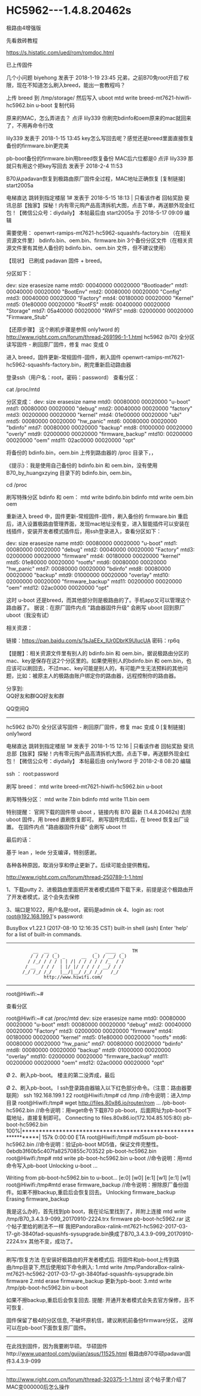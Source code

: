 # HC5962---1.4.8.20462s
极路由4增强版

先看救砖教程

https://s.histatic.com/ued/rom/romdoc.html

已上传固件



几个小问题
biyehong 发表于 2018-1-19 23:45
兄弟，之前B70免root开启了权限，现在不知道怎么刷入breed，能出一套教程吗？

上传 breed 到 /tmp/storage/ 然后写入 uboot
mtd write breed-mt7621-hiwifi-hc5962.bin u-boot
复制代码





原来的MAC，怎么弄进去？
点评
 lily339
你刷完bdinfo和oem原来的mac就回来了，不用再命令行改




lily339 发表于 2018-1-15 13:45
key怎么写回去呢？感觉还是breed里面直接恢复备份的firmware.bin更完美

pb-boot备份的firmware.bin用breed恢复备份 MAC后六位都是0
点评
 lily339
那就只有用这个把key写回去  发表于 2018-2-4 11:53






B70从padavan恢复到极路由原厂固件全过程，MAC地址正确恢复 [复制链接]
start2005a

电梯直达
跳转到指定楼层 1#
 发表于 2018-5-15 18:13 | 只看该作者 回帖奖励
斐讯总部【独家】探秘！内有零元购产品高清拆机大图，点击下单，再送额外现金红包！【微信公众号：diydaily】
本帖最后由 start2005a 于 2018-5-17 09:09 编辑


需要使用：
openwrt-ramips-mt7621-hc5962-squashfs-factory.bin （在相关资源文件里）
bdinfo.bin、oem.bin、firmware.bin 3个备份分区文件（在相关资源文件里有其他人备份的 bdinfo.bin、oem.bin 文件，但不建议使用）


【现状】
已刷成 padavan 固件 + breed。

分区如下：

dev:    size   erasesize  name
mtd0: 00040000 00020000 "Bootloader"
mtd1: 00040000 00020000 "BootEnv"
mtd2: 00080000 00020000 "Config"
mtd3: 00040000 00020000 "Factory"
mtd4: 00180000 00020000 "Kernel"
mtd5: 01e80000 00020000 "RootFS"
mtd6: 00400000 00020000 "Storage"
mtd7: 05a40000 00020000 "RWFS"
mtd8: 02000000 00020000 "Firmware_Stub"

【还原步骤】
这个刷机步骤是参照 only1word 的 http://www.right.com.cn/forum/thread-269196-1-1.html
hc5962 (b70) 全分区读写固件 - 刷回原厂固件，修复 mac 变成 0

进入 breed，固件更新-常规固件-固件，刷入固件 openwrt-ramips-mt7621-hc5962-squashfs-factory.bin，刷完重新启动路由器

登录ssh（用户名：root，密码：password）
查看分区：

cat /proc/mtd

分区变成：
dev:    size   erasesize  name
mtd0: 00080000 00020000 "u-boot"
mtd1: 00080000 00020000 "debug"
mtd2: 00040000 00020000 "factory"
mtd3: 00200000 00020000 "kernel"
mtd4: 01e00000 00020000 "ubi"
mtd5: 00080000 00020000 "hw_panic"
mtd6: 00080000 00020000 "bdinfo"
mtd7: 00080000 00020000 "backup"
mtd8: 01000000 00020000 "overly"
mtd9: 02000000 00020000 "firmware_backup"
mtd10: 00200000 00020000 "oem"
mtd11: 02ac0000 00020000 "opt"

将备份的 bdinfo.bin，oem.bin 上传到路由器的 /proc 目录下，，

《提示》：我是使用自己备份的 bdinfo.bin 和 oem.bin，没有使用 B70_by_huangxzying 目录下的 bdinfo.bin, oem.bin。

cd /proc

刷写特殊分区 bdinfo 和 oem：
mtd write bdinfo.bin bdinfo
mtd write oem.bin oem

重新进入 breed 中，固件更新-常规固件-固件，刷入备份的 firmware.bin
重启后，进入设置极路由管理界面，发现mac地址没有变，进入智能插件可以安装在线插件，安装开发者模式插件后，用ssh登录进入，查看分区如下：

dev:    size   erasesize  name
mtd0: 00080000 00020000 "u-boot"
mtd1: 00080000 00020000 "debug"
mtd2: 00040000 00020000 "Factory"
mtd3: 02000000 00020000 "firmware"
mtd4: 00180000 00020000 "kernel"
mtd5: 01e80000 00020000 "rootfs"
mtd6: 00080000 00020000 "hw_panic"
mtd7: 00080000 00020000 "bdinfo"
mtd8: 00080000 00020000 "backup"
mtd9: 01000000 00020000 "overlay"
mtd10: 02000000 00020000 "firmware_backup"
mtd11: 00200000 00020000 "oem"
mtd12: 02ac0000 00020000 "opt"

这时 u-boot 还是breed，而其他部分则是极路由的了。手机app又可以管理这个路由器了。
据说：在原厂固件内点 "路由器固件升级" 会刷写 uboot 回到原厂uboot（我没有试）

相关资源：

链接：https://pan.baidu.com/s/1sJaEEx_IUr0DbrK9UlucUA 密码：rp6q

【提醒】：相关资源文件里有别人的 bdinfo.bin 和 oem.bin，据说极路由分区的mac、key是保存在这2个分区里的。如果使用别人的bdinfo.bin 和 oem.bin，也应该可以刷回去，不过mac、key可能是别人的，有可能产生无法预料的其他问题，比如：被原主人的极路由账户绑定你的路由器，远程控制你的路由器。

分享到:  
QQ好友和群QQ好友和群
 
QQ空间Q


*******************************************

hc5962 (b70) 全分区读写固件 - 刷回原厂固件，修复 mac 变成 0     [复制链接]
only1word

电梯直达
跳转到指定楼层 1#
 发表于 2018-1-15 12:16 | 只看该作者 回帖奖励
斐讯总部【独家】探秘！内有零元购产品高清拆机大图，点击下单，再送额外现金红包！【微信公众号：diydaily】
本帖最后由 only1word 于 2018-2-8 08:20 编辑


ssh ：
root:password

刷写 breed：
mtd write breed-mt7621-hiwifi-hc5962.bin u-boot

刷写特殊分区：
mtd write 7.bin bdinfo
mtd write 11.bin oem

特别提醒：
官网下载的固件带 uboot ，链接内有 B70 最新 (1.4.8.20462s) 去除 uboot 固件，用 breed 直刷恢复即可。
刷写固件完成后，在 breed 恢复出厂设置。
在固件内点 "路由器固件升级" 会刷写 uboot !!!

最后的话：


基于 lean ，lede 分支编译，特别感谢。

各种各种原因，取消分享和停止更新了。后续可能会提供教程。

http://www.right.com.cn/forum/thread-250789-1-1.html

1、下载putty
2、进极路由里面把开发者模式插件下载下来，前提是这个极路由开了开发者模式，这个会失去保修

3、端口是1022，用户名是root，密码是admin
ok
4、login as: root
root@192.168.199.1's password:


BusyBox v1.22.1 (2017-08-10 12:16:35 CST) built-in shell (ash)
Enter 'help' for a list of built-in commands.

***********************************************************
              __  __  _              _   ____  _   TM
             / / / / (_) _      __  (_) / __/ (_)
            / /_/ / / / | | /| / / / / / /_  / /
           / __  / / /  | |/ |/ / / / / __/ / /
          /_/ /_/ /_/   |__/|__/ /_/ /_/   /_/
                  http://www.hiwifi.com/
***********************************************************
root@Hiwifi:~#

查看分区

root@Hiwifi:~# cat /proc/mtd
dev:    size   erasesize  name
mtd0: 00080000 00020000 "u-boot"
mtd1: 00080000 00020000 "debug"
mtd2: 00040000 00020000 "Factory"
mtd3: 02000000 00020000 "firmware"
mtd4: 00180000 00020000 "kernel"
mtd5: 01e80000 00020000 "rootfs"
mtd6: 00080000 00020000 "hw_panic"
mtd7: 00080000 00020000 "bdinfo"
mtd8: 00080000 00020000 "backup"
mtd9: 01000000 00020000 "overlay"
mtd10: 02000000 00020000 "firmware_backup"
mtd11: 00200000 00020000 "oem"
mtd12: 02ac0000 00020000 "opt"



Ø  2、刷入pb-boot。
楼主的第二没弄成，最后

>>
Ø  2、刷入pb-boot。
l ssh登录路由器输入以下红色部分命令。（注意：路由器要联网）
ssh 192.168.199.1 22
root@Hiwifi:/tmp# cd /tmp   //命令说明：进入tmp目录
root@Hiwifi:/tmp# wget http://files.80x86.io/router/rom ... /pb-boot-hc5962.bin //命令说明：用wget命令下载B70 pb-boot，后面网址为pb-boot下载地址，直接复制即可。
Connecting to files.80x86.io(172.104.85.105:80)
pb-boot-hc5962.bin   100%|**************************************************************|   157k 0:00:00 ETA
root@Hiwifi:/tmp# md5sum pb-boot-hc5962.bin   //命令说明：验证pb-boot MD5值，保证文件完整性。
0ebdb3f60b5c407fa82570855c703522  pb-boot-hc5962.bin
root@Hiwifi:/tmp# mtd write pb-boot-hc5962.bin u-boot  //命令说明：用mtd命令写入pb-boot
Unlocking u-boot ...

Writing from pb-boot-hc5962.bin to u-boot...
[e:0] [w0]
[e:1] [w1]
[e:1] [w1]                                                                                                  
root@Hiwifi:/tmp#mtd erase firmware_backup   //命令说明：擦除原厂备份固件。如果不擦backup,重启后会恢复回去。
Unlocking firmware_backup
Erasing firmware_backup

我是这么办的，首先找到pb boot，我在论坛里找到了，并附上连接
mtd write /tmp/B70_3.4.3.9-099_20170910-2224.trx firmware
pb-boot-hc5962.rar
这个帖子里给的刷法不一样
我把PandoraBox-ralink-mt7621-hc5962-2017-03-17-git-3840fad-squashfs-sysupgrade.bin换成了B70_3.4.3.9-099_20170910-2224.trx
其他不变，成功了。
>>
***************
刷写/恢复方法
在安装好极路由的开发者模式后. 将固件和pb-boot上传到路由/tmp目录下,然后使用如下命令刷入:
1.mtd write /tmp/PandoraBox-ralink-mt7621-hc5962-2017-03-17-git-3840fad-squashfs-sysupgrade.bin firmware
2.mtd erase firmware_backup
更新为pb-boot:
3.mtd write /tmp/pb-boot-hc5962.bin u-boot

如果不擦backup,重启后会恢复回去. 
提醒: 开通开发者模式会失去官方保修，且不可恢复.

固件保留了极4的分区信息, 不破坏原机信，建议刷机前备份firmware分区，
这样可以在pb-boot下面恢复原厂固件。
****************************
在此找到固件，因为我要刷华硕。
华硕固件http://www.upantool.com/gujian/asus/11525.html
极路由B70华硕padavan固件3.4.3.9-099


*****************
http://www.right.com.cn/forum/thread-320375-1-1.html
这个帖子里介绍了MAC变000000后怎么操作

